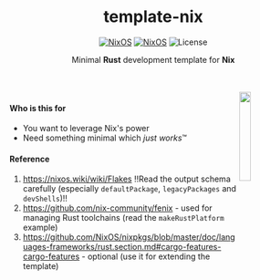 <div align=center>

# template-nix

[![NixOS](https://img.shields.io/badge/Made_for-Rust-orange.svg?logo=rust)](https://nixos.org) [![NixOS](https://img.shields.io/badge/Flakes-Nix-informational.svg?logo=nixos)](https://nixos.org) ![License](https://img.shields.io/github/license/helium18/template-nix) 

Minimal **Rust** development template for **Nix**

</div>

<br><br>
<img src="https://upload.wikimedia.org/wikipedia/commons/thumb/2/20/Rustacean-orig-noshadow.svg/768px-Rustacean-orig-noshadow.svg.png?20220509231635" align="right" width="20%">
#### Who is this for 
- You want to leverage Nix's power
- Need something minimal which *just works*™
#### Reference
1. https://nixos.wiki/wiki/Flakes !!Read the output schema carefully (especially `defaultPackage`, `legacyPackages` and `devShells`)!!
2. https://github.com/nix-community/fenix - used for managing Rust toolchains (read the `makeRustPlatform` example)
3. https://github.com/NixOS/nixpkgs/blob/master/doc/languages-frameworks/rust.section.md#cargo-features-cargo-features - optional (use it for extending the template)
